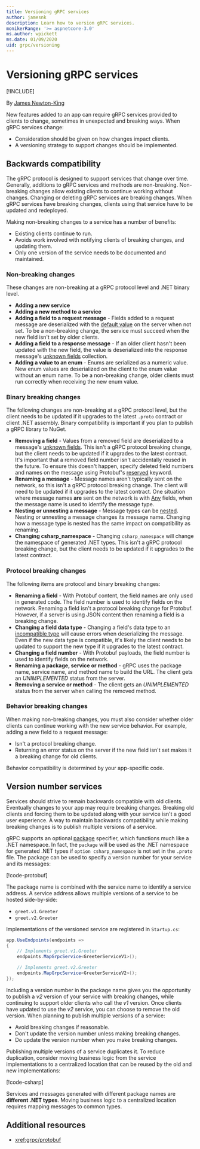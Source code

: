 ```yaml
---
title: Versioning gRPC services
author: jamesnk
description: Learn how to version gRPC services.
monikerRange: '>= aspnetcore-3.0'
ms.author: wpickett
ms.date: 01/09/2020
uid: grpc/versioning
---
```

# Versioning gRPC services

[!INCLUDE[](~/includes/not-latest-version.md)]

By [James Newton-King](https://twitter.com/jamesnk)

New features added to an app can require gRPC services provided to clients to change, sometimes in unexpected and breaking ways. When gRPC services change:

* Consideration should be given on how changes impact clients.
* A versioning strategy to support changes should be implemented.

## Backwards compatibility

The gRPC protocol is designed to support services that change over time. Generally, additions to gRPC services and methods are non-breaking. Non-breaking changes allow existing clients to continue working without changes. Changing or deleting gRPC services are breaking changes. When gRPC services have breaking changes, clients using that service have to be updated and redeployed.

Making non-breaking changes to a service has a number of benefits:

* Existing clients continue to run.
* Avoids work involved with notifying clients of breaking changes, and updating them.
* Only one version of the service needs to be documented and maintained.

### Non-breaking changes

These changes are non-breaking at a gRPC protocol level and .NET binary level.

* **Adding a new service**
* **Adding a new method to a service**
* **Adding a field to a request message** - Fields added to a request message are deserialized with the [default value](https://developers.google.com/protocol-buffers/docs/proto3#default) on the server when not set. To be a non-breaking change, the service must succeed when the new field isn't set by older clients.
* **Adding a field to a response message** - If an older client hasn't been updated with the new field, the value is deserialized into the response message's [unknown fields](https://developers.google.com/protocol-buffers/docs/proto3#unknowns) collection.
* **Adding a value to an enum** - Enums are serialized as a numeric value. New enum values are deserialized on the client to the enum value without an enum name. To be a non-breaking change, older clients must run correctly when receiving the new enum value.

### Binary breaking changes

The following changes are non-breaking at a gRPC protocol level, but the client needs to be updated if it upgrades to the latest `.proto` contract or client .NET assembly. Binary compatibility is important if you plan to publish a gRPC library to NuGet.

* **Removing a field** - Values from a removed field are deserialized to a message's [unknown fields](https://developers.google.com/protocol-buffers/docs/proto3#unknowns). This isn't a gRPC protocol breaking change, but the client needs to be updated if it upgrades to the latest contract. It's important that a removed field number isn't accidentally reused in the future. To ensure this doesn't happen, specify deleted field numbers and names on the message using Protobuf's [reserved](https://developers.google.com/protocol-buffers/docs/proto3#reserved) keyword.
* **Renaming a message** - Message names aren't typically sent on the network, so this isn't a gRPC protocol breaking change. The client will need to be updated if it upgrades to the latest contract. One situation where message names **are** sent on the network is with [Any](https://developers.google.com/protocol-buffers/docs/proto3#any) fields, when the message name is used to identify the message type.
* **Nesting or unnesting a message** - Message types can be [nested](https://developers.google.com/protocol-buffers/docs/proto3#nested). Nesting or unnesting a message changes its message name. Changing how a message type is nested has the same impact on compatibility as renaming.
* **Changing csharp_namespace** - Changing `csharp_namespace` will change the namespace of generated .NET types. This isn't a gRPC protocol breaking change, but the client needs to be updated if it upgrades to the latest contract.

### Protocol breaking changes

The following items are protocol and binary breaking changes:

* **Renaming a field** - With Protobuf content, the field names are only used in generated code. The field number is used to identify fields on the network. Renaming a field isn't a protocol breaking change for Protobuf. However, if a server is using JSON content then renaming a field is a breaking change.
* **Changing a field data type** - Changing a field's data type to an [incompatible type](https://developers.google.com/protocol-buffers/docs/proto3#updating) will cause errors when deserializing the message. Even if the new data type is compatible, it's likely the client needs to be updated to support the new type if it upgrades to the latest contract.
* **Changing a field number** - With Protobuf payloads, the field number is used to identify fields on the network.
* **Renaming a package, service or method** - gRPC uses the package name, service name, and method name to build the URL. The client gets an *UNIMPLEMENTED* status from the server.
* **Removing a service or method** - The client gets an *UNIMPLEMENTED* status from the server when calling the removed method.

### Behavior breaking changes

When making non-breaking changes, you must also consider whether older clients can continue working with the new service behavior. For example, adding a new field to a request message:

* Isn't a protocol breaking change.
* Returning an error status on the server if the new field isn't set makes it a breaking change for old clients.

Behavior compatibility is determined by your app-specific code.

## Version number services

Services should strive to remain backwards compatible with old clients. Eventually changes to your app may require breaking changes. Breaking old clients and forcing them to be updated along with your service isn't a good user experience. A way to maintain backwards compatibility while making breaking changes is to publish multiple versions of a service.

gRPC supports an optional [package](https://developers.google.com/protocol-buffers/docs/proto3#packages) specifier, which functions much like a .NET namespace. In fact, the `package` will be used as the .NET namespace for generated .NET types if `option csharp_namespace` is not set in the `.proto` file. The package can be used to specify a version number for your service and its messages:

[!code-protobuf[](versioning/sample/greet.v1.proto?highlight=3)]

The package name is combined with the service name to identify a service address. A service address allows multiple versions of a service to be hosted side-by-side:

* `greet.v1.Greeter`
* `greet.v2.Greeter`

Implementations of the versioned service are registered in `Startup.cs`:

```csharp
app.UseEndpoints(endpoints =>
{
    // Implements greet.v1.Greeter
    endpoints.MapGrpcService<GreeterServiceV1>();

    // Implements greet.v2.Greeter
    endpoints.MapGrpcService<GreeterServiceV2>();
});
```

Including a version number in the package name gives you the opportunity to publish a *v2* version of your service with breaking changes, while continuing to support older clients who call the *v1* version. Once clients have updated to use the *v2* service, you can choose to remove the old version. When planning to publish multiple versions of a service:

* Avoid breaking changes if reasonable.
* Don't update the version number unless making breaking changes.
* Do update the version number when you make breaking changes.

Publishing multiple versions of a service duplicates it. To reduce duplication, consider moving business logic from the service implementations to a centralized location that can be reused by the old and new implementations:

[!code-csharp[](versioning/sample/GreeterServiceV1.cs?highlight=10,19)]

Services and messages generated with different package names are **different .NET types**. Moving business logic to a centralized location requires mapping messages to common types.

## Additional resources

* <xref:grpc/protobuf>
